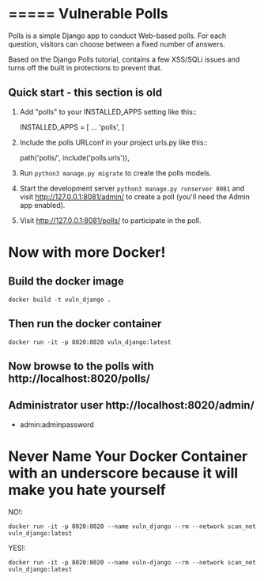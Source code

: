 =====
Vulnerable Polls
=====

Polls is a simple Django app to conduct Web-based polls. For each
question, visitors can choose between a fixed number of answers.

Based on the Django Polls tutorial, contains a few XSS/SQLi issues and
turns off the built in protections to prevent that.

Quick start - this section is old
-----------

1. Add "polls" to your INSTALLED_APPS setting like this::

    INSTALLED_APPS = [
        ...
        'polls',
    ]

2. Include the polls URLconf in your project urls.py like this::

    path('polls/', include('polls.urls')),

3. Run `python3 manage.py migrate` to create the polls models.

4. Start the development server `python3 manage.py runserver 8081` and visit http://127.0.0.1:8081/admin/
   to create a poll (you'll need the Admin app enabled).

5. Visit http://127.0.0.1:8081/polls/ to participate in the poll.


# Now with more Docker!
## Build the docker image
```docker build -t vuln_django .```

## Then run the docker container
```docker run -it -p 8020:8020 vuln_django:latest```

## Now browse to the polls with http://localhost:8020/polls/

## Administrator user http://localhost:8020/admin/
- admin:adminpassword

# Never Name Your Docker Container with an underscore because it will make you hate yourself
NO!:

```docker run -it -p 8020:8020 --name vuln_django --rm --network scan_net vuln_django:latest```

YES!:

```docker run -it -p 8020:8020 --name vuln-django --rm --network scan_net vuln_django:latest```

